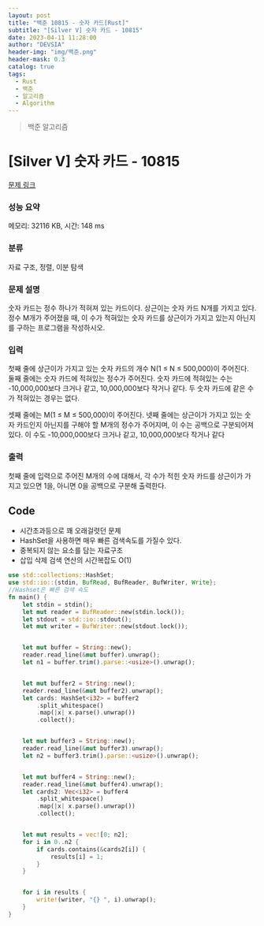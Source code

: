 ```yaml
---
layout: post
title: "백준 10815 - 숫자 카드[Rust]"
subtitle: "[Silver V] 숫자 카드 - 10815"
date: 2023-04-11 11:28:00
author: "DEVSIA"
header-img: "img/백준.png"
header-mask: 0.3
catalog: true
tags:
  - Rust
  - 백준
  - 알고리즘
  - Algorithm
---
```


> 백준 알고리즘

# [Silver V] 숫자 카드 - 10815

[문제 링크](https://www.acmicpc.net/problem/10815)

### 성능 요약

메모리: 32116 KB, 시간: 148 ms

### 분류

자료 구조, 정렬, 이분 탐색

### 문제 설명

<p>숫자 카드는 정수 하나가 적혀져 있는 카드이다. 상근이는 숫자 카드 N개를 가지고 있다. 정수 M개가 주어졌을 때, 이 수가 적혀있는 숫자 카드를 상근이가 가지고 있는지 아닌지를 구하는 프로그램을 작성하시오.</p>

### 입력

 <p>첫째 줄에 상근이가 가지고 있는 숫자 카드의 개수 N(1 ≤ N ≤ 500,000)이 주어진다. 둘째 줄에는 숫자 카드에 적혀있는 정수가 주어진다. 숫자 카드에 적혀있는 수는 -10,000,000보다 크거나 같고, 10,000,000보다 작거나 같다. 두 숫자 카드에 같은 수가 적혀있는 경우는 없다.</p>

<p>셋째 줄에는 M(1 ≤ M ≤ 500,000)이 주어진다. 넷째 줄에는 상근이가 가지고 있는 숫자 카드인지 아닌지를 구해야 할 M개의 정수가 주어지며, 이 수는 공백으로 구분되어져 있다. 이 수도 -10,000,000보다 크거나 같고, 10,000,000보다 작거나 같다</p>

### 출력

 <p>첫째 줄에 입력으로 주어진 M개의 수에 대해서, 각 수가 적힌 숫자 카드를 상근이가 가지고 있으면 1을, 아니면 0을 공백으로 구분해 출력한다.</p>

## Code

- 시간초과등으로 꽤 오래걸렷던 문제
- HashSet을 사용하면 매우 빠른 검색속도를 가질수 있다.
- 중복되지 않는 요소를 담는 자료구조
- 삽입 삭제 검색 연산의 시간복잡도 O(1)

```rs
use std::collections::HashSet;
use std::io::{stdin, BufRead, BufReader, BufWriter, Write};
//Hashset은 빠른 검색 속도
fn main() {
    let stdin = stdin();
    let mut reader = BufReader::new(stdin.lock());
    let stdout = std::io::stdout();
    let mut writer = BufWriter::new(stdout.lock());


    let mut buffer = String::new();
    reader.read_line(&mut buffer).unwrap();
    let n1 = buffer.trim().parse::<usize>().unwrap();


    let mut buffer2 = String::new();
    reader.read_line(&mut buffer2).unwrap();
    let cards: HashSet<i32> = buffer2
        .split_whitespace()
        .map(|x| x.parse().unwrap())
        .collect();


    let mut buffer3 = String::new();
    reader.read_line(&mut buffer3).unwrap();
    let n2 = buffer3.trim().parse::<usize>().unwrap();


    let mut buffer4 = String::new();
    reader.read_line(&mut buffer4).unwrap();
    let cards2: Vec<i32> = buffer4
        .split_whitespace()
        .map(|x| x.parse().unwrap())
        .collect();


    let mut results = vec![0; n2];
    for i in 0..n2 {
        if cards.contains(&cards2[i]) {
            results[i] = 1;
        }
    }


    for i in results {
        write!(writer, "{} ", i).unwrap();
    }
}
```

